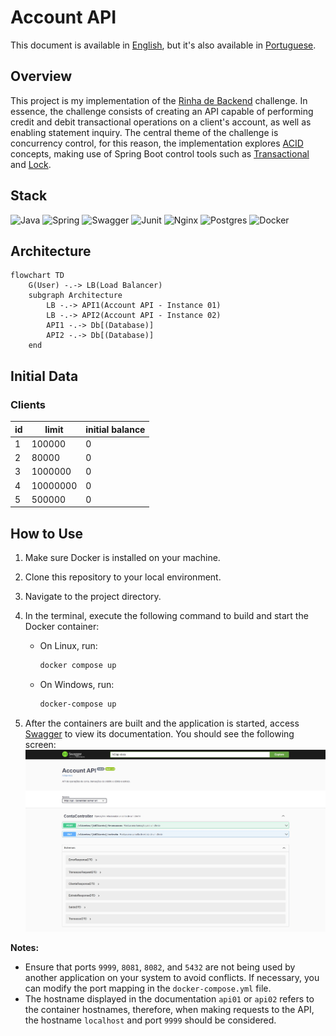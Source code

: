 # Account API

This document is available in [English](https://github.com/lucsalm/account-api/blob/main/README.md), but it's also available in [Portuguese](https://github.com/lucsalm/account-api/blob/main/README-pt-BR.md).

## Overview

This project is my implementation of the [Rinha de Backend](https://github.com/zanfranceschi/rinha-de-backend-2024-q1) challenge. In essence, the challenge consists of creating an API capable of performing credit and debit transactional operations on a client's account, as well as enabling statement inquiry. The central theme of the challenge is concurrency control, for this reason, the implementation explores [ACID](https://www.ibm.com/docs/en/cics-tx/11.1?topic=processing-acid-properties-transactions) concepts, making use of Spring Boot control tools such as [Transactional](https://docs.spring.io/spring-framework/docs/current/reference/html/data-access.html#transaction) and [Lock](https://docs.spring.io/spring-data/jpa/docs/current/reference/html/#locking).

## Stack
![Java](https://img.shields.io/badge/java-%23ED8B00.svg?style=for-the-badge&logo=openjdk&logoColor=white)
![Spring](https://img.shields.io/badge/Spring%20Boot-6DB33F.svg?style=for-the-badge&logo=Spring-Boot&logoColor=white)
![Swagger](https://img.shields.io/badge/Swagger-85EA2D.svg?style=for-the-badge&logo=Swagger&logoColor=black)
![Junit](https://img.shields.io/badge/JUnit5-25A162.svg?style=for-the-badge&logo=JUnit5&logoColor=white)
![Nginx](https://img.shields.io/badge/nginx-%23009639.svg?style=for-the-badge&logo=nginx&logoColor=white)
![Postgres](https://img.shields.io/badge/PostgreSQL-4169E1.svg?style=for-the-badge&logo=PostgreSQL&logoColor=white)
![Docker](https://img.shields.io/badge/Docker-2496ED.svg?style=for-the-badge&logo=Docker&logoColor=white)

## Architecture

```mermaid
flowchart TD
    G(User) -.-> LB(Load Balancer)
    subgraph Architecture
        LB -.-> API1(Account API - Instance 01)
        LB -.-> API2(Account API - Instance 02)
        API1 -.-> Db[(Database)]
        API2 -.-> Db[(Database)]
    end
```

## Initial Data

### Clients

| id | limit    | initial balance |
|----|----------|-----------------|
| 1  | 100000   | 0               |
| 2  | 80000    | 0               |
| 3  | 1000000  | 0               |
| 4  | 10000000 | 0               |
| 5  | 500000   | 0               |

## How to Use

1. Make sure Docker is installed on your machine.
2. Clone this repository to your local environment.
3. Navigate to the project directory.
4. In the terminal, execute the following command to build and start the Docker container:
    - On Linux, run:
        ```bash
        docker compose up
        ```

    - On Windows, run:
        ```bash
        docker-compose up
        ```

5. After the containers are built and the application is started, access [Swagger](http://localhost:9999/swagger-ui/index.html) to view its documentation. You should see the following screen:![Dashboard de Otimização de Portfólio](https://raw.githubusercontent.com/lucsalm/account-api/main/swagger-screenshot.png)


**Notes:**
- Ensure that ports `9999`, `8081`, `8082`, and `5432` are not being used by another application on your system to avoid conflicts. If necessary, you can modify the port mapping in the `docker-compose.yml` file.
- The hostname displayed in the documentation `api01` or `api02` refers to the container hostnames, therefore, when making requests to the API, the hostname `localhost` and port `9999` should be considered.
